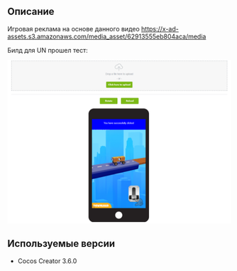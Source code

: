 ##  Описание
Игровая реклама на основе данного видео https://x-ad-assets.s3.amazonaws.com/media_asset/62913555eb804aca/media

Билд для UN прошел тест:

![](https://raw.githubusercontent.com/miklyha55/ride-master-3d/main/mraid-test.png)

##  Используемые версии
* Cocos Creator 3.6.0
